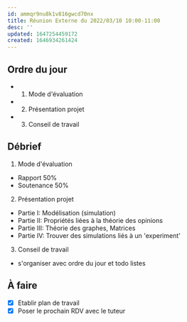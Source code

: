 ```yaml
---
id: ammqr9nu8k1v816gwcd70nx
title: Réunion Externe du 2022/03/10 10:00-11:00
desc: ''
updated: 1647254459172
created: 1646934261424
---
```


## Ordre du jour
- 1) Mode d'évaluation
- 2) Présentation projet
- 3) Conseil de travail

## Débrief
1) Mode d'évaluation
  - Rapport 50%
  - Soutenance 50%

2) Présentation projet
  - Partie I: Modélisation (simulation)
  - Partie II: Propriétés liées à la théorie des opinions
  - Partie III: Théorie des graphes, Matrices
  - Partie IV: Trouver des simulations liés à un 'experiment'
  
3) Conseil de travail
  - s'organiser avec ordre du jour et todo listes

## À faire
- [x] Etablir plan de travail
- [x] Poser le prochain RDV avec le tuteur
